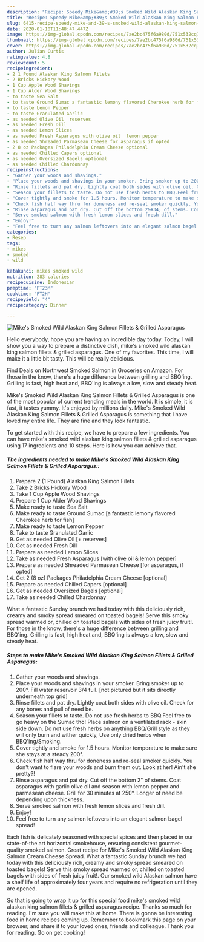 ```yaml
---
description: "Recipe: Speedy Mike&amp;#39;s Smoked Wild Alaskan King Salmon Fillets &amp;amp; Grilled Asparagus"
title: "Recipe: Speedy Mike&amp;#39;s Smoked Wild Alaskan King Salmon Fillets &amp;amp; Grilled Asparagus"
slug: 6415-recipe-speedy-mike-and-39-s-smoked-wild-alaskan-king-salmon-fillets-and-amp-grilled-asparagus
date: 2020-01-10T11:48:47.447Z
image: https://img-global.cpcdn.com/recipes/7ae2bc475f6a980d/751x532cq70/mikes-smoked-wild-alaskan-king-salmon-fillets-grilled-asparagus-recipe-main-photo.jpg
thumbnail: https://img-global.cpcdn.com/recipes/7ae2bc475f6a980d/751x532cq70/mikes-smoked-wild-alaskan-king-salmon-fillets-grilled-asparagus-recipe-main-photo.jpg
cover: https://img-global.cpcdn.com/recipes/7ae2bc475f6a980d/751x532cq70/mikes-smoked-wild-alaskan-king-salmon-fillets-grilled-asparagus-recipe-main-photo.jpg
author: Julian Curtis
ratingvalue: 4.8
reviewcount: 5
recipeingredient:
- 2 1 Pound Alaskan King Salmon Filets
- 2 Bricks Hickory Wood
- 1 Cup Apple Wood Shavings
- 1 Cup Alder Wood Shavings
- to taste Sea Salt
- to taste Ground Sumac a fantastic lemony flavored Cherokee herb for fish
- to taste Lemon Pepper
- to taste Granulated Garlic
- as needed Olive Oil  reserves
- as needed Fresh Dill
- as needed Lemon Slices
- as needed Fresh Asparagus with olive oil  lemon pepper
- as needed Shreaded Parmasean Cheese for asparagus if opted
- 2 8 oz Packages Philadelphia Cream Cheese optional
- as needed Chilled Capers optional
- as needed Oversized Bagels optional
- as needed Chilled Chardonnay
recipeinstructions:
- "Gather your woods and shavings."
- "Place your woods and shavings in your smoker. Bring smoker up to 200°. Fill water reservoir 3/4 full. [not pictured but it sits directly underneath top grid]"
- "Rinse fillets and pat dry. Lightly coat both sides with olive oil. Check for any bones and pull of need be."
- "Season your fillets to taste. Do not use fresh herbs to BBQ.Feel free to go heavy on the Sumac tho! Place salmon on a ventilated rack - skin side down. Do not use fresh herbs on anything BBQ/Grill style as they will only burn and wither quickly, Use only dried herbs when BBQ&#39;ing/Smoking."
- "Cover tightly and smoke for 1.5 hours. Monitor temperature to make sure she stays at a steady 200°."
- "Check fish half way thru for doneness and re-seal smoker quickly. You don&#39;t want to flare your woods and burn them out. Look at her! Ain&#39;t she pretty?!"
- "Rinse asparagus and pat dry. Cut off the bottom 2&#34; of stems. Coat asparagus with garlic olive oil and season with lemon pepper and parmasean cheese. Grill for 30 minutes at 250°. Longer of need be depending upon thickness."
- "Serve smoked salmon with fresh lemon slices and fresh dill."
- "Enjoy!"
- "Feel free to turn any salmon leftovers into an elegant salmon bagel spread!"
categories:
- Resep
tags:
- mikes
- smoked
- wild

katakunci: mikes smoked wild
nutrition: 283 calories
recipecuisine: Indonesian
preptime: "PT23M"
cooktime: "PT2H"
recipeyield: "4"
recipecategory: Dinner

---
```



![Mike&#39;s Smoked Wild Alaskan King Salmon Fillets &amp; Grilled Asparagus](https://img-global.cpcdn.com/recipes/7ae2bc475f6a980d/751x532cq70/mikes-smoked-wild-alaskan-king-salmon-fillets-grilled-asparagus-recipe-main-photo.jpg)

Hello everybody, hope you are having an incredible day today. Today, I will show you a way to prepare a distinctive dish, mike&#39;s smoked wild alaskan king salmon fillets &amp; grilled asparagus. One of my favorites. This time, I will make it a little bit tasty. This will be really delicious.

Find Deals on Northwest Smoked Salmon in Groceries on Amazon. For those in the know, there&#39;s a huge difference between grilling and BBQ&#39;ing. Grilling is fast, high heat and, BBQ&#39;ing is always a low, slow and steady heat.

Mike&#39;s Smoked Wild Alaskan King Salmon Fillets &amp; Grilled Asparagus is one of the most popular of current trending meals in the world. It is simple, it is fast, it tastes yummy. It's enjoyed by millions daily. Mike&#39;s Smoked Wild Alaskan King Salmon Fillets &amp; Grilled Asparagus is something that I have loved my entire life. They are fine and they look fantastic.


To get started with this recipe, we have to prepare a few ingredients. You can have mike&#39;s smoked wild alaskan king salmon fillets &amp; grilled asparagus using 17 ingredients and 10 steps. Here is how you can achieve that.

##### The ingredients needed to make Mike&#39;s Smoked Wild Alaskan King Salmon Fillets &amp; Grilled Asparagus::

1. Prepare 2 (1 Pound) Alaskan King Salmon Filets
1. Take 2 Bricks Hickory Wood
1. Take 1 Cup Apple Wood Shavings
1. Prepare 1 Cup Alder Wood Shavings
1. Make ready to taste Sea Salt
1. Make ready to taste Ground Sumac [a fantastic lemony flavored Cherokee herb for fish]
1. Make ready to taste Lemon Pepper
1. Take to taste Granulated Garlic
1. Get as needed Olive Oil [+ reserves]
1. Get as needed Fresh Dill
1. Prepare as needed Lemon Slices
1. Take as needed Fresh Asparagus [with olive oil &amp; lemon pepper]
1. Prepare as needed Shreaded Parmasean Cheese [for asparagus, if opted]
1. Get 2 (8 oz) Packages Philadelphia Cream Cheese [optional]
1. Prepare as needed Chilled Capers [optional]
1. Get as needed Oversized Bagels [optional]
1. Take as needed Chilled Chardonnay


What a fantastic Sunday brunch we had today with this deliciously rich, creamy and smoky spread smeared on toasted bagels! Serve this smoky spread warmed or, chilled on toasted bagels with sides of fresh juicy fruit!. For those in the know, there&#39;s a huge difference between grilling and BBQ&#39;ing. Grilling is fast, high heat and, BBQ&#39;ing is always a low, slow and steady heat. 

##### Steps to make Mike&#39;s Smoked Wild Alaskan King Salmon Fillets &amp; Grilled Asparagus:

1. Gather your woods and shavings.
1. Place your woods and shavings in your smoker. Bring smoker up to 200°. Fill water reservoir 3/4 full. [not pictured but it sits directly underneath top grid]
1. Rinse fillets and pat dry. Lightly coat both sides with olive oil. Check for any bones and pull of need be.
1. Season your fillets to taste. Do not use fresh herbs to BBQ.Feel free to go heavy on the Sumac tho! Place salmon on a ventilated rack - skin side down. Do not use fresh herbs on anything BBQ/Grill style as they will only burn and wither quickly, Use only dried herbs when BBQ&#39;ing/Smoking.
1. Cover tightly and smoke for 1.5 hours. Monitor temperature to make sure she stays at a steady 200°.
1. Check fish half way thru for doneness and re-seal smoker quickly. You don&#39;t want to flare your woods and burn them out. Look at her! Ain&#39;t she pretty?!
1. Rinse asparagus and pat dry. Cut off the bottom 2&#34; of stems. Coat asparagus with garlic olive oil and season with lemon pepper and parmasean cheese. Grill for 30 minutes at 250°. Longer of need be depending upon thickness.
1. Serve smoked salmon with fresh lemon slices and fresh dill.
1. Enjoy!
1. Feel free to turn any salmon leftovers into an elegant salmon bagel spread!


Each fish is delicately seasoned with special spices and then placed in our state-of-the art horizontal smokehouse, ensuring consistent gourmet-quality smoked salmon. Great recipe for Mike&#39;s Smoked Wild Alaskan King Salmon Cream Cheese Spread. What a fantastic Sunday brunch we had today with this deliciously rich, creamy and smoky spread smeared on toasted bagels! Serve this smoky spread warmed or, chilled on toasted bagels with sides of fresh juicy fruit!. Our smoked wild Alaskan salmon have a shelf life of approximately four years and require no refrigeration until they are opened. 

So that is going to wrap it up for this special food mike&#39;s smoked wild alaskan king salmon fillets &amp; grilled asparagus recipe. Thanks so much for reading. I'm sure you will make this at home. There is gonna be interesting food in home recipes coming up. Remember to bookmark this page on your browser, and share it to your loved ones, friends and colleague. Thank you for reading. Go on get cooking!
